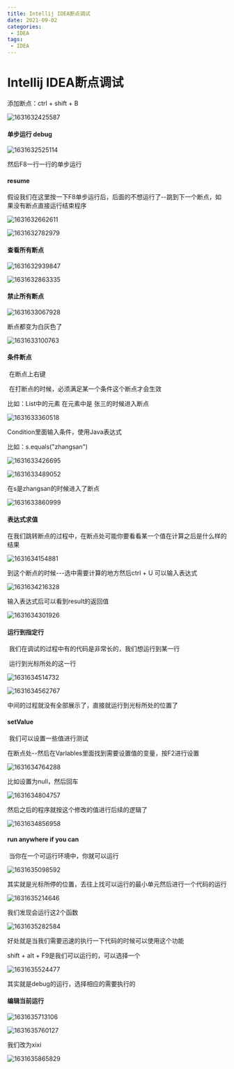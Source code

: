 ```yaml
---
title: Intellij IDEA断点调试
date: 2021-09-02 
categories:
 - IDEA
tags:
 - IDEA
---
```


# Intellij IDEA断点调试



添加断点：ctrl + shift + B

![1631632425587](../../../.vuepress/public/images/1631632425587.png)





#### 单步运行 debug

![1631632525114](../../../.vuepress/public/images/1631632525114.png)

然后F8一行一行的单步运行



#### resume

​	假设我们在这里按一下F8单步运行后，后面的不想运行了--跳到下一个断点，如果没有断点直接运行结束程序

![1631632662611](../../../.vuepress/public/images/1631632662611.png)

![1631632782979](../../../.vuepress/public/images/1631632782979.png)



#### 查看所有断点

![1631632939847](../../../.vuepress/public/images/1631632939847.png)



![1631632863335](../../../.vuepress/public/images/1631632863335.png)





#### 禁止所有断点

![1631633067928](../../../.vuepress/public/images/1631633067928.png)



断点都变为白灰色了

![1631633100763](../../../.vuepress/public/images/1631633100763.png)



#### 条件断点

​		在断点上右键

​	在打断点的时候，必须满足某一个条件这个断点才会生效



比如：List中的元素 在元素中是 张三的时候进入断点

![1631633360518](../../../.vuepress/public/images/1631633360518.png)



Condition里面输入条件，使用Java表达式

比如：s.equals("zhangsan")

![1631633426695](../../../.vuepress/public/images/1631633426695.png)

![1631633489052](../../../.vuepress/public/images/1631633489052.png)



在s是zhangsan的时候进入了断点

![1631633860999](../../../.vuepress/public/images/1631633860999.png)







#### 表达式求值

​	在我们跳转断点的过程中，在断点处可能你要看看某一个值在计算之后是什么样的结果

![1631634154881](../../../.vuepress/public/images/1631634154881.png)





到这个断点的时候---选中需要计算的地方然后ctrl + U 可以输入表达式

![1631634216328](../../../.vuepress/public/images/1631634216328.png)



输入表达式后可以看到result的返回值

![1631634301926](../../../.vuepress/public/images/1631634301926.png)



#### 运行到指定行

​	我们在调试的过程中有的代码是非常长的，我们想运行到某一行



​	运行到光标所处的这一行

![1631634514732](../../../.vuepress/public/images/1631634514732.png)

![1631634562767](../../../.vuepress/public/images/1631634562767.png)



中间的过程就没有全部展示了，直接就运行到光标所处的位置了





#### setValue

​	我们可以设置一些值进行测试

在断点处--然后在Varlables里面找到需要设置值的变量，按F2进行设置

![1631634764288](../../../.vuepress/public/images/1631634764288.png)



比如设置为null，然后回车

![1631634804757](../../../.vuepress/public/images/1631634804757.png)



然后之后的程序就按这个修改的值进行后续的逻辑了

![1631634856958](../../../.vuepress/public/images/1631634856958.png)





#### run anywhere if you can

​	当你在一个可运行环境中，你就可以运行

![1631635098592](../../../.vuepress/public/images/1631635098592.png)



其实就是光标所停的位置，去往上找可以运行的最小单元然后进行一个代码的运行

![1631635214646](../../../.vuepress/public/images/1631635214646.png)



我们发现会运行这2个函数

![1631635282584](../../../.vuepress/public/images/1631635282584.png)



好处就是当我们需要迅速的执行一下代码的时候可以使用这个功能





shift + alt + F9是我们可以运行的，可以选择一个

![1631635524477](../../../.vuepress/public/images/1631635524477.png)



其实就是debug的运行，选择相应的需要执行的





#### 编辑当前运行

![1631635713106](../../../.vuepress/public/images/1631635713106.png)



![1631635760127](../../../.vuepress/public/images/1631635760127.png)



我们改为xixi

![1631635865829](../../../.vuepress/public/images/1631635865829.png)









